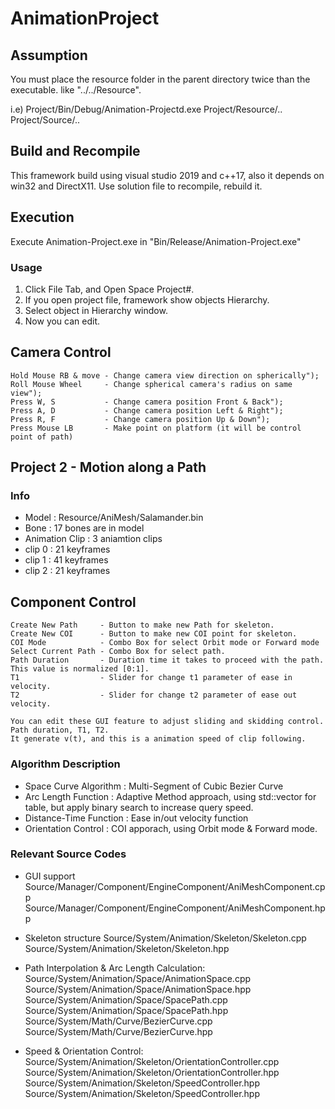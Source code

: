 # AnimationProject
## Assumption
You must place the resource folder in the parent directory twice than the executable. 
like "../../Resource". 

i.e)
Project/Bin/Debug/Animation-Projectd.exe
Project/Resource/..
Project/Source/..

## Build and Recompile
This framework build using visual studio 2019 and c++17,  also it depends on win32 and DirectX11.
Use solution file to recompile, rebuild it.

## Execution
Execute Animation-Project.exe in "Bin/Release/Animation-Project.exe"

### Usage
1. Click File Tab, and Open Space Project#.
2. If you open project file, framework show objects Hierarchy.
3. Select object in Hierarchy window.
4. Now you can edit.

## Camera Control
    Hold Mouse RB & move - Change camera view direction on spherically");
    Roll Mouse Wheel     - Change spherical camera's radius on same view");
    Press W, S           - Change camera position Front & Back");
    Press A, D           - Change camera position Left & Right");
    Press R, F           - Change camera position Up & Down");
    Press Mouse LB       - Make point on platform (it will be control point of path)

## Project 2 - Motion along a Path

### Info
- Model : Resource/AniMesh/Salamander.bin
- Bone : 17 bones are in model
- Animation Clip : 3 aniamtion clips
- clip 0 : 21 keyframes
- clip 1 : 41 keyframes
- clip 2 : 21 keyframes

## Component Control
    Create New Path     - Button to make new Path for skeleton.
    Create New COI      - Button to make new COI point for skeleton.
    COI Mode            - Combo Box for select Orbit mode or Forward mode
    Select Current Path - Combo Box for select path.
    Path Duration       - Duration time it takes to proceed with the path. This value is normalized [0:1]. 
    T1                  - Slider for change t1 parameter of ease in velocity.
    T2                  - Slider for change t2 parameter of ease out velocity. 

    You can edit these GUI feature to adjust sliding and skidding control.
    Path duration, T1, T2.
    It generate v(t), and this is a animation speed of clip following.

### Algorithm Description
 - Space Curve Algorithm  : Multi-Segment of Cubic Bezier Curve
 - Arc Length Function    : Adaptive Method approach, using std::vector for table, but apply binary search to increase query speed.  
 - Distance-Time Function : Ease in/out velocity function
 - Orientation Control    : COI apporach, using Orbit mode & Forward mode.


### Relevant Source Codes
- GUI support
    Source/Manager/Component/EngineComponent/AniMeshComponent.cpp
    Source/Manager/Component/EngineComponent/AniMeshComponent.hpp

- Skeleton structure
    Source/System/Animation/Skeleton/Skeleton.cpp
    Source/System/Animation/Skeleton/Skeleton.hpp

- Path Interpolation & Arc Length Calculation:
    Source/System/Animation/Space/AnimationSpace.cpp
    Source/System/Animation/Space/AnimationSpace.hpp
    Source/System/Animation/Space/SpacePath.cpp
    Source/System/Animation/Space/SpacePath.hpp
    Source/System/Math/Curve/BezierCurve.cpp
    Source/System/Math/Curve/BezierCurve.hpp

- Speed & Orientation Control:
    Source/System/Animation/Skeleton/OrientationController.cpp
    Source/System/Animation/Skeleton/OrientationController.hpp    
    Source/System/Animation/Skeleton/SpeedController.hpp   
    Source/System/Animation/Skeleton/SpeedController.hpp   
